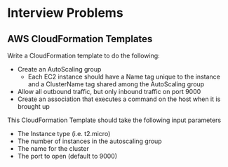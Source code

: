 # Interview Problems

## AWS CloudFormation Templates

Write a CloudFormation template to do the following:

- Create an AutoScaling group
  - Each EC2 instance should have a Name tag unique to the instance and a ClusterName tag shared among the AutoScaling group
- Allow all outbound traffic, but only inbound traffic on port 9000
- Create an association that executes a command on the host when it is brought up

This CloudFormation Template should take the following input parameters

- The Instance type (i.e. t2.micro)
- The number of instances in the autoscaling group
- The name for the cluster
- The port to open (default to 9000)
